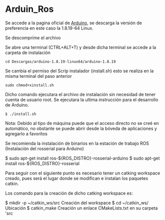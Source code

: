 # Arduin_Ros






Se accede a la pagina oficial de [Arduino](https://www.arduino.cc/en/software), se descarga la versión de preferencia en este caso la 1.8.19-64 Linux.

Se descomprime el archivo 

Se abre una terminal (CTRL+ALT+T) y desde dicha terminal se accede a la carpeta de instalación 

```
cd Descargas/arduino-1.8.19-linux64/arduino-1.8.19
```
Se cambia el permiso del Scrip instalador (install.sh) esto se realiza en la misma terminal del paso anterior 

```
sudo chmod+xinstall.sh
```
Dicho comando ejecutara el archivo de instalación sin necesidad de tener cuenta de usuario root.
Se ejecutara la ultima instrucción para el desarrollo de Arduino.

```
$ ./install.sh
```

Nota: Debido al tipo de máquina puede que el acceso directo no se creé en automático, no obstante se puede abrir desde la bóveda de aplicaciones y agregarlo a favoritos 

Se recomienda la instalación de binarios en la estación de trabajo ROS (Instalación del rosserial para Arduino) 


$ sudo apt-get install ros-${ROS_DISTRO}-rosserial-arduino
$ sudo apt-get install ros-${ROS_DISTRO}-rosserial

Para seguir con el siguiente punto es necesario tener un catking workspace creado, pues será el lugar donde se modifican e instalan los paquetes catkin.
 
Los comando para la creación de dicho catking workspace es:

$ mkdir -p ~/catkin_ws/src   Creación del workspace 
$ cd ~/catkin_ws/            Ubicación 
$ catkin_make                Creación un enlace CMakeLists.txt en su carpeta 'src































